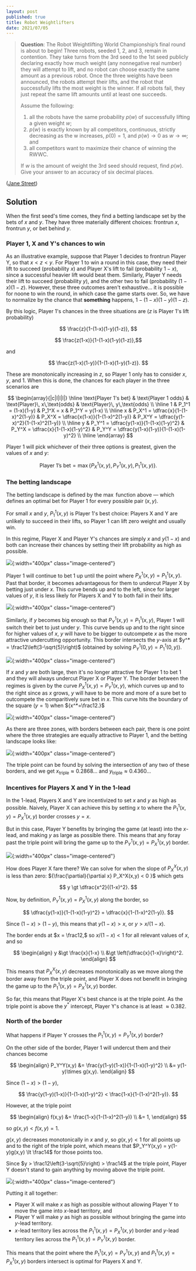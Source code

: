 ```yaml
---
layout: post
published: true
title: Robot Weightlifters
date: 2021/07/05
---
```


>**Question**: The Robot Weightlifting World Championship’s final round is about to begin! Three robots, seeded 1, 2, and 3, remain in contention. They take turns from the 3rd seed to the 1st seed publicly declaring exactly how much weight (any nonnegative real number) they will attempt to lift, and no robot can choose exactly the same amount as a previous robot. Once the three weights have been announced, the robots attempt their lifts, and the robot that successfully lifts the most weight is the winner. If all robots fail, they just repeat the same lift amounts until at least one succeeds.
>
>Assume the following:
>
>1. all the robots have the same probability $p(w)$ of successfully lifting a given weight $w$;
>2. $p(w)$ is exactly known by all competitors, continuous, strictly decreasing as the w increases, $p(0) = 1,$ and $p(w) \rightarrow 0$ as $w \rightarrow \infty$; and
>3. all competitors want to maximize their chance of winning the RWWC.
>
>If $w$ is the amount of weight the 3rd seed should request, find $p(w).$ Give your answer to an accuracy of six decimal places.

<!--more-->

([Jane Street](https://www.janestreet.com/puzzles/robot-weightlifting-index/))

## Solution

When the first seed's time comes, they find a betting landscape set by the bets of $x$ and $y.$ They have three materially different choices: frontrun $x,$ frontrun $y,$ or bet behind $y.$

### Player 1, X and Y's chances to win

As an illustrative example, suppose that Player 1 decides to frontrun Player Y, so that $x < z < y.$ For Player 1 to win a round in this case, they need their lift to succeed (probability $x$) and Player X's lift to fail (probability $1-x$), since a successful heavier lift would beat them. Similarly, Player Y needs their lift to succeed (probability $y$), and the other two to fail (probability $(1-x)(1-z).$ However, these three outcomes aren't exhaustive... it is possible for noone to win the round, in which case the game starts over. So, we have to normalize by the chance that **something** happens, $1-(1-x)(1-y)(1-z).$

By this logic, Player 1's chances in the three situations are ($z$ is Player 1's lift probability)

$$ \frac{z}{1-(1-x)(1-y)(1-z)}, $$

$$ \frac{z(1-x)}{1-(1-x)(1-y)(1-z)},$$

and

$$ \frac{z(1-x)(1-y)}{1-(1-x)(1-y)(1-z)}. $$

These are monotonically increasing in $z,$ so Player 1 only has to consider $x,$ $y,$ and $1.$ When this is done, the chances for each player in the three scenarios are

$$
\begin{array}{|c|l|l|l|} \hline
\text{Player 1's bet} & \text{Player 1 odds} & \text{Player}\, x\,\text{odds} & \text{Player}\, y\,\text{odds} \\ \hline
1 & P_1^1 = (1-x)(1-y) & P_1^X = x & P_1^Y = y(1-x) \\ \hline
x & P_X^1 = \dfrac{x}{1-(1-x)^2(1-y)} & P_X^X = \dfrac{x(1-x)}{1-(1-x)^2(1-y)} & P_X^Y = \dfrac{y(1-x)^2}{1-(1-x)^2(1-y)} \\ \hline
y & P_Y^1 = \dfrac{y(1-x)}{1-(1-x)(1-y)^2} & P_Y^X = \dfrac{x}{1-(1-x)(1-y)^2} & P_Y^Y = \dfrac{y(1-x)(1-y)}{1-(1-x)(1-y)^2} \\ \hline
\end{array}
$$

Player 1 will pick whichever of their three options is greatest, given the values of $x$ and $y:$

$$ \text{Player 1's bet} = \max\{P_X^1(x,y), P_Y^1(x,y), P_1^1(x,y)\}. $$

### The betting landscape

The betting landscape is defined by the $\max$ function above — which defines an optimal bet for Player 1 for every possible pair $(x,y)$. 

For small $x$ and $y,$ $P_1^1(x,y)$ is Player 1's best choice: Players X and Y are unlikely to succeed in their lifts, so Player 1 can lift zero weight and usually win. 

In this regime, Player X and Player Y's chances are simply $x$ and $y(1-x)$ and both can increase their chances by setting their lift probability as high as possible. 

![](/img/2021-07-21-JS-1-lead-increases.png){:width="400px" class="image-centered"}

Player 1 will continue to bet $1$ up until the point where $P_X^1(x,y) = P_1^1(x,y).$ Past that border, it becomes advantageous for them to undercut Player X by betting just under $x.$ This curve bends up and to the left, since for larger values of $y,$ it is less likely for Players X and Y to both fail in their lifts.

![](/img/2021-07-21-JS-1-X-border.png){:width="400px" class="image-centered"}

Similarly, if $y$ becomes big enough so that $P_Y^1(x,y) = P_1^1(x,y)$, Player 1 will switch their bet to just under $y.$ This curve bends up and to the right since for higher values of $x,$ $y$ will have to be bigger to outcompete $x$ as the more attractive undercutting opportunity. This border intersects the $y$-axis at $y^* = \frac12\left(3-\sqrt{5}\right)$ (obtained by solving ${P_Y^1(0,y) = P_1^1(0,y)}$).

![](/img/2021-07-21-JS-1-Y-border.png){:width="400px" class="image-centered"}

If $x$ and $y$ are both large, then it's no longer attractive for Player 1 to bet $1$ and they will always undercut Player X or Player Y. The border between the regimes is given by the curve $P_X^1(x,y) = P_Y^1(x,y),$ which curves up and to the right since as $x$ grows, $y$ will have to be more and more of a sure bet to outcompete the comparitively sure bet in $x.$ This curve hits the boundary of the square (${y=1}$) when ${x^*=\frac12.}$

![](/img/2021-07-21-JS-X-Y-border.png){:width="400px" class="image-centered"}

As there are three zones, with borders between each pair, there is one point where the three strategies are equally attractive to Player 1, and the betting landscape looks like:

![](/img/2021-07-21-JS-zone-boundaries.png){:width="400px" class="image-centered"}

The triple point can be found by solving the intersection of any two of these borders, and we get $x_\text{triple} \approx 0.2868\ldots$ and $y_\text{triple} \approx 0.4360\ldots$

<!-- ### Player X's incentives 

For small $x$ and $y,$ $P_1^1(x,y)$ is Player 1's best choice. In this regime, Player X and Player Y's chances are simply $x$ and $y(1-x)$ and both can increase their chances by setting their lift probability as high as possible.

Player X can increase their chance up until they hit the border $P_1^1(x,y) = P_X^1(x,y),$ beyond which Player 1 will switch from betting $1$ to frontrunning Player X. And what then?

Inspecting the probabilities, Player X's chance in the $x$-lead is equal to the chance in the $1$-lead multiplied by $f(x,y) = (1-x)/(1-(1-x)^2(1-y)).$ 

In other words, $P_1^X(x,y) = f(x,y)\times P_X^X(x,y).$ Likewise, $P_1^Y(x,y) = f(x,y)\times P_X^Y(x,y).$ 

Along this border, $P_1^1(x,y) = P_X^1(x,y).$ Because $\sum_i P_1^i = \sum_i P_X^i = 1,$ this means that 

$$\begin{align}
P_1^X(x,y) + P_1^Y(x,y) &= P_X^X(x,y) + P_X^Y(x,y) \\
&= f(x,y)\times \left( P_1^X(x,y) + P_1^Y(x,y)\right),
\end{align}$$ 

or, $f(x,y) = 1.$ 

$f(x,y)$ is monotonically decreasing in $x$ and $y,$ so on the $1$-lead side of the border (small $x$ and $y$), $f(x,y) > 1$ and on the other side, $f(x,y) < 1.$  -->

### Incentives for Players X and Y in the $1$-lead
<!-- at the $P_1^1(x,y) = P_Y^1(x,y)$ border -->

In the $1$-lead, Players X and Y are incentivized to set $x$ and $y$ as high as possible. Naively, Player X can achieve this by setting $x$ to where the $P_1^1(x,y)=P_X^1(x,y)$ border crosses $y=x.$ 

But in this case, Player Y benefits by bringing the game (at least) into the $x$-lead, and making $y$ as large as possible there. This means that any foray past the triple point will bring the game up to the $P_Y^1(x,y) = P_X^1(x,y)$ border. 

![](/img/2021-07-21-JS-X-Y-border-game.png){:width="400px" class="image-centered"}

How does Player X fare there? We can solve for when the slope of $P_X^X(x,y)$ is less than zero: ${\frac{\partial}{\partial x} P_X^X(x,y) < 0 }$ which gets

$$ y \gt \dfrac{x^2}{(1-x)^2}. $$

Now, by definition, $P_Y^1(x,y) = P_X^1(x,y)$ along the border, so

$$ \dfrac{y(1-x)}{1-(1-x)(1-y)^2} = \dfrac{x}{1-(1-x)^2(1-y)}. $$

Since $(1-x) > (1-y),$ this means that $y(1-x) > x,$ or $y > x/(1-x).$ 

The border ends at $x = \frac12,$ so $x/(1-x) < 1$ for all relevant values of $x,$ and so 

$$
\begin{align}
y &\gt \frac{x}{1-x} \\
  &\gt \left(\dfrac{x}{1-x}\right)^2.
\end{align}
$$

This means that $P_X^X(x,y)$ decreases monotonically as we move along the border away from the triple point, and Player X does not benefit in bringing the game up to the $P_1^1(x,y) = P_X^1(x,y)$ border.

So far, this means that Player X's best chance is at the triple point. As the triple point is above the $y^*$ intercept, Player Y's chance is at least $\approx 0.382.$

### North of the border

What happens if Player Y crosses the $P_1^1(x,y) = P_Y^1(x,y)$ border?

On the other side of the border, Player 1 will undercut them and their chances become

$$
\begin{align}
P_Y^Y(x,y) &= \frac{y(1-y)(1-x)}{1-(1-x)(1-y)^2} \\
&= y(1-y)\times g(x,y).
\end{align}
$$ 

Since $(1-x) > (1-y),$

$$ \frac{y(1-y)(1-x)}{1-(1-x)(1-y)^2} < \frac{1-x}{1-(1-x)^2(1-y)}. $$

However, at the triple point

$$
\begin{align}
f(x,y) &= \frac{1-x}{1-(1-x)^2(1-y)} \\
&= 1,
\end{align}
$$

so $g(x,y) < f(x,y) = 1.$ 

$g(x,y)$ decreases monotonically in $x$ and $y,$ so $g(x,y) < 1$ for all points up and to the right of the triple point, which means that $P_Y^Y(x,y) = y(1-y)g(x,y) \lt \frac14$ for those points too. 

Since $y > \frac12\left(3-\sqrt{5}\right) > \frac14$ at the triple point, Player Y doesn't stand to gain anything by moving above the triple point.

![](/img/2021-07-21-JS-g-zone.png){:width="400px" class="image-centered"}

Putting it all together:

- Player X will make $x$ as high as possible without allowing Player Y to move the game into $x$-lead territory, and 
- Player Y will make $y$ as high as possible without bringing the game into $y$-lead territory. 
- $x$-lead territory lies across the $P_1^1(x,y) = P_X^1(x,y)$ border and $y$-lead territory lies across the $P_1^1(x,y) = P_Y^1(x,y)$ border.

This means that the point where the $P_1^1(x,y) = P_Y^1(x,y)$ and $P_1^1(x,y) = P_X^1(x,y)$ borders intersect is optimal for Players X and Y.

<!-- ## Strategy recap

To recap, Player X sets $x$ as high as they can, knowing that it never benefits them to go into the $x$-lead regime. 

 -->
